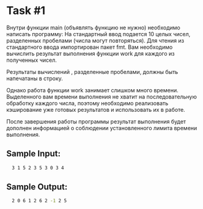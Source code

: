 # Task #1
Внутри функции main (объявлять функцию не нужно) необходимо написать программу:
На стандартный ввод подается 10 целых чисел, разделенных пробелами (числа могут повторяться). Для чтения из стандартного ввода импортирован пакет fmt.
Вам необходимо вычислить результат выполнения функции work для каждого из полученных чисел.

Результаты вычислений , разделенные пробелами, должны быть напечатаны в строку.

Однако работа функции work занимает слишком много времени. Выделенного вам времени выполнения не хватит на последовательную обработку каждого числа, поэтому необходимо реализовать кэширование уже готовых результатов и использовать их в работе.

После завершения работы программы результат выполнения будет дополнен информацией о соблюдении установленного лимита времени выполнения.

## Sample Input:
```bash
  3 1 5 2 3 5 3 0 3 4
```

## Sample Output:

```bash
  2 0 6 1 2 6 2 -1 2 5
```


